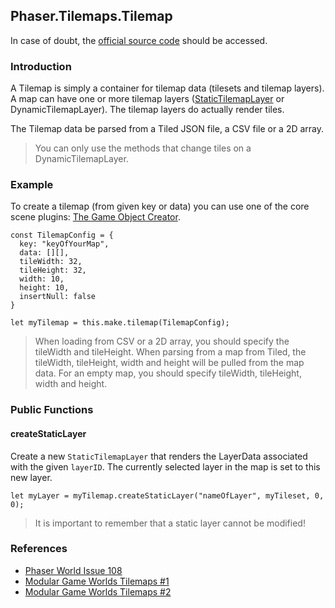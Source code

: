 ## Phaser.Tilemaps.Tilemap

In case of doubt, the [official source code](https://github.com/photonstorm/phaser) should be accessed.

### Introduction

A Tilemap is simply a container for tilemap data (tilesets and tilemap layers).
A map can have one or more tilemap layers ([StaticTilemapLayer](https://github.com/digitsensitive/phaser3-typescript/blob/master/cheatsheets/tilemaps/static-tilemap-layer.md) or DynamicTilemapLayer).
The tilemap layers do actually render tiles.

The Tilemap data be parsed from a Tiled JSON file, a CSV file or a 2D array.

> You can only use the methods that change tiles on a DynamicTilemapLayer.

### Example

To create a tilemap (from given key or data) you can use one of the
core scene plugins: [The Game Object Creator](https://github.com/digitsensitive/phaser3-typescript/blob/master/cheatsheets/gameobjects/game-object-creator-plugin.md).

```
const TilemapConfig = {
  key: "keyOfYourMap",
  data: [][],
  tileWidth: 32,
  tileHeight: 32,
  width: 10,
  height: 10,
  insertNull: false
}

let myTilemap = this.make.tilemap(TilemapConfig);
```

> When loading from CSV or a 2D array, you should specify the tileWidth and tileHeight.
> When parsing from a map from Tiled, the tileWidth, tileHeight, width and height will be pulled from the map data.
> For an empty map, you should specify tileWidth, tileHeight, width and height.

### Public Functions

#### createStaticLayer
Create a new `StaticTilemapLayer` that renders the LayerData associated with the given `layerID`.
The currently selected layer in the map is set to this new layer.

```
let myLayer = myTilemap.createStaticLayer("nameOfLayer", myTileset, 0, 0);
```

> It is important to remember that a static layer cannot be modified!

### References

- [Phaser World Issue 108](https://phaser.io/phaser3/devlog/108)
- [Modular Game Worlds Tilemaps #1](https://medium.com/@michaelwesthadley/modular-game-worlds-in-phaser-3-tilemaps-1-958fc7e6bbd6)
- [Modular Game Worlds Tilemaps #2](https://itnext.io/modular-game-worlds-in-phaser-3-tilemaps-2-dynamic-platformer-3d68e73d494a)
